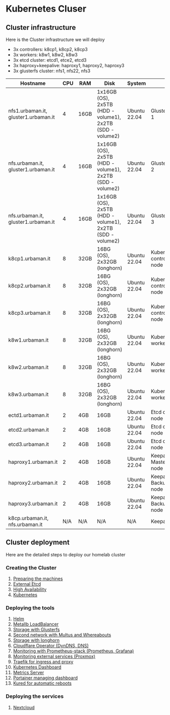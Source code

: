 # Kubernetes Cluser

## Cluster infrastructure

Here is the Cluster infrastructure we will deploy

- 3x controllers: k8cp1, k8cp2, k8cp3
- 3x workers: k8w1, k8w2, k8w3
- 3x etcd cluster: etcd1, etce2, etcd3
- 3x haproxy+keepalive: haproxy1, haproxy2, haproxy3
- 3x glusterfs cluster: nfs1, nfs22, nfs3

| Hostname               | CPU | RAM  | Disk                     | System             | Role                              | IP         |
| ---------------------- | --- | ---- | ------------------------ | ------------------ | --------------------------------- | ---------- |
| nfs1.urbaman.it, gluster1.urbaman.it | 4   | 16GB | 1x16GB (OS), 2x5TB (HDD - volume1), 2x2TB  (SDD - volume2) | Ubuntu 22.04       | GlusterFS node 1                  | 10.0.50.21, 10.0.70.21 (gluster storage) |
| nfs.urbaman.it, gluster1.urbaman.it | 4   | 16GB | 1x16GB (OS), 2x5TB (HDD - volume1), 2x2TB  (SDD - volume2) | Ubuntu 22.04       | GlusterFS node 2                  | 10.0.50.22, 10.0.70.22 (gluster storage) |
| nfs.urbaman.it, gluster1.urbaman.it | 4   | 16GB | 1x16GB (OS), 2x5TB (HDD - volume1), 2x2TB  (SDD - volume2) | Ubuntu 22.04       | GlusterFS node 3                  | 10.0.50.23, 10.0.70.23 (gluster storage) |
| k8cp1.urbaman.it       | 8   | 32GB | 16BG (OS), 2x32GB (longhorn)           | Ubuntu 22.04       | Kubernetes control manager node 1 | 10.0.50.51, 10.0.90.51 (longhorn storage) |
| k8cp2.urbaman.it       | 8   | 32GB | 16BG (OS), 2x32GB (longhorn)           | Ubuntu 22.04       | Kubernetes control manager node 2 | 10.0.50.52, 10.0.90.52 (longhorn storage) |
| k8cp3.urbaman.it       | 8   | 32GB | 16BG (OS), 2x32GB (longhorn)           | Ubuntu 22.04       | Kubernetes control manager node 3 | 10.0.50.53, 10.0.90.53 (longhorn storage) |
| k8w1.urbaman.it        | 8   | 32GB | 16BG (OS), 2x32GB (longhorn)           | Ubuntu 22.04       | Kubernetes worker node 1          | 10.0.50.54, 10.0.90.54 (longhorn storage) |
| k8w2.urbaman.it        | 8   | 32GB | 16BG (OS), 2x32GB (longhorn)           | Ubuntu 22.04       | Kubernetes worker node 2          | 10.0.50.55, 10.0.90.55 (longhorn storage) |
| k8w3.urbaman.it        | 8   | 32GB | 16BG (OS), 2x32GB (longhorn)           | Ubuntu 22.04       | Kubernetes worker node 3          | 10.0.50.56, 10.0.90.56 (longhorn storage) |
| ectd1.urbaman.it       | 2   | 4GB  | 16GB                     | Ubuntu 22.04       | Etcd cluster node 1               | 10.0.50.41 |
| etcd2.urbaman.it       | 2   | 4GB  | 16GB                     | Ubuntu 22.04       | Etcd cluster node 2               | 10.0.50.42 |
| etcd3.urbaman.it       | 2   | 4GB  | 16GB                     | Ubuntu 22.04       | Etcd cluster node 3               | 10.0.50.43 |
| haproxy1.urbaman.it    | 2   | 4GB  | 16GB                     | Ubuntu 22.04       | Keepalive Master/Haproxy node 1   | 10.0.50.61 |
| haproxy2.urbaman.it    | 2   | 4GB  | 16GB                     | Ubuntu 22.04       | Keepalive Backup/Haproxy node 2   | 10.0.50.62 |
| haproxy3.urbaman.it    | 2   | 4GB  | 16GB                     | Ubuntu 22.04       | Keepalive Backup/Haproxy node 3   | 10.0.50.63 |
| k8cp.urbaman.it, nfs.urbaman.it | N/A | N/A  | N/A                      | N/A                | Keepalive VIP IP                  | 10.0.50.64 |

## Cluster deployment

Here are the detailed steps to deploy our homelab cluster

### Creating the Cluster

1. [Preparing the machines](https://github.com/urbaman/HomeLab/tree/main/Kubernetes/Cluster/01-Prepare-Machines)
2. [External Etcd](https://github.com/urbaman/HomeLab/tree/main/Kubernetes/Cluster/02-External-Etcd)
3. [High Availability](https://github.com/urbaman/HomeLab/tree/main/Kubernetes/Cluster/03-High-Availability)
4. [Kubernetes](https://github.com/urbaman/HomeLab/tree/main/Kubernetes/Cluster/04-Kubernetes)

### Deploying the tools

1. [Helm](https://github.com/urbaman/HomeLab/tree/main/Kubernetes/Helm)
2. [Metallb LoadBalancer](https://github.com/urbaman/HomeLab/tree/main/Kubernetes/Metallb)
3. [Storage with Glusterfs](https://github.com/urbaman/HomeLab/tree/main/Kubernetes/Glusterfs)
4. [Second network with Multus and Whereabouts](https://github.com/urbaman/HomeLab/tree/main/Kubernetes/Multus)
4. [Storage with longhorn](https://github.com/urbaman/HomeLab/tree/main/Kubernetes/Longhorn)
5. [Cloudflare Operator (DynDNS, DNS)](https://github.com/urbaman/HomeLab/tree/main/Kubernetes/Cloudflare-Operator)
6. [Monitoring with Prometheus-stack (Prometheus, Grafana)](https://github.com/urbaman/HomeLab/tree/main/Kubernetes/Prometheus-Stack)
7. [Monitoring external services (Proxmox)](https://github.com/urbaman/HomeLab/tree/main/Kubernetes/Proxmox-Monitoring)
8. [Traefik for ingress and proxy](https://github.com/urbaman/HomeLab/tree/main/Kubernetes/Traefik)
9. [Kubernetes Dashboard](https://github.com/urbaman/HomeLab/tree/main/Kubernetes/Dashboard)
10. [Metrics Server](https://github.com/urbaman/HomeLab/tree/main/Kubernetes/Metrics-Server)
11. [Portainer managing dashboard](https://github.com/urbaman/HomeLab/tree/main/Kubernetes/Portainer)
12. [Kured for automatic reboots](https://github.com/urbaman/HomeLab/tree/main/Kubernetes/Kured)

### Deploying the services

1. [Nextcloud](https://github.com/urbaman/HomeLab/tree/main/Kubernetes/Nextcloud)
